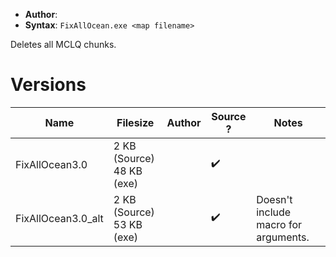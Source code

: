 - **Author**:
- **Syntax**: `FixAllOcean.exe <map filename>`

Deletes all MCLQ chunks.

# Versions

| Name               | Filesize                      | Author | Source ? | Notes                                |
| ------------------ | ----------------------------- | ------ | -------- | ------------------------------------ |
| FixAllOcean3.0     | 2 KB (Source)<br/>48 KB (exe) |        | ✔️       |                                      |
| FixAllOcean3.0_alt | 2 KB (Source)<br/>53 KB (exe) |        | ✔️       | Doesn't include macro for arguments. |
